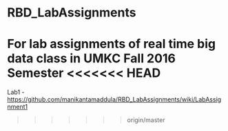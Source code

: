 # RBD_LabAssignments
For lab assignments of real time big data class in UMKC Fall 2016 Semester
<<<<<<< HEAD
=======
Lab1 - https://github.com/manikantamaddula/RBD_LabAssignments/wiki/LabAssignment1
>>>>>>> origin/master
